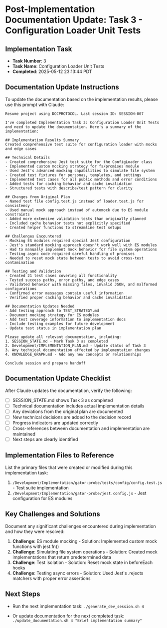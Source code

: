 # Post-Implementation Documentation Update: Task 3 - Configuration Loader Unit Tests

## Implementation Task
- **Task Number**: 3
- **Task Name**: Configuration Loader Unit Tests
- **Completed**: 2025-05-12 23:13:44 PDT

## Documentation Update Instructions

To update the documentation based on the implementation results, please use this prompt with Claude:

```
Resume project using DOCPROTOCOL. Last session ID: SESSION-007

I've completed Implementation Task 3: Configuration Loader Unit Tests and need to update the documentation. Here's a summary of the implementation:

## Implementation Results Summary
Created comprehensive test suite for configuration loader with mocks and edge cases

## Technical Details
- Created comprehensive Jest test suite for the ConfigLoader class
- Implemented custom mocking strategy for fs/promises module
- Used Jest's advanced mocking capabilities to simulate file system
- Created test fixtures for personas, templates, and settings
- Implemented test cases for all public methods and error conditions
- Added tests for caching behavior and cache invalidation
- Structured tests with describe/test pattern for clarity

## Changes from Original Plan
- Named test file config.test.js instead of loader.test.js for consistency
- Used manual mock approach instead of automock due to ES module constraints
- Added more extensive validation tests than originally planned
- Included cache behavior tests not explicitly specified
- Created helper functions to streamline test setups

## Challenges Encountered
- Mocking ES modules required special Jest configuration
- Jest's standard mocking approach doesn't work well with ES modules
- Had to manually implement mock behavior for file system operations
- Testing async code required careful handling of promises
- Needed to reset mock state between tests to avoid cross-test contamination

## Testing and Validation
- Created 21 test cases covering all functionality
- Tested success paths, error paths, and edge cases
- Validated behavior with missing files, invalid JSON, and malformed configurations
- Confirmed error messages contain useful information
- Verified proper caching behavior and cache invalidation

## Documentation Updates Needed
- Add testing approach to TEST_STRATEGY.md
- Document mocking strategy for ES modules
- Add test coverage information to implementation docs
- Include testing examples for future development
- Update test status in implementation plan

Please update all relevant documentation, including:
1. SESSION_STATE.md - Mark Task 3 as completed
2. Development/IMPLEMENTATION_PLAN.md - Update status of Task 3
3. Any technical documentation affected by implementation changes
4. KNOWLEDGE_GRAPH.md - Add any new concepts or relationships

Conclude session and prepare handoff
```

## Documentation Update Checklist

After Claude updates the documentation, verify the following:

- [ ] SESSION_STATE.md shows Task 3 as completed
- [ ] Technical documentation includes actual implementation details
- [ ] Any deviations from the original plan are documented
- [ ] New technical decisions are added to the decision record
- [ ] Progress indicators are updated correctly
- [ ] Cross-references between documentation and implementation are maintained
- [ ] Next steps are clearly identified

## Implementation Files to Reference

List the primary files that were created or modified during this implementation task:

1. `/Development/Implementation/gator-probe/tests/config/config.test.js` - Test suite implementation
2. `/Development/Implementation/gator-probe/jest.config.js` - Jest configuration for ES modules

## Key Challenges and Solutions

Document any significant challenges encountered during implementation and how they were resolved:

1. **Challenge**: ES module mocking - Solution: Implemented custom mock functions with jest.fn()
2. **Challenge**: Simulating file system operations - Solution: Created mock implementations that return predetermined data
3. **Challenge**: Test isolation - Solution: Reset mock state in beforeEach hooks
4. **Challenge**: Testing async errors - Solution: Used Jest's .rejects matchers with proper error assertions

## Next Steps

- Run the next implementation task:
  `./generate_dev_session.sh 4`

- Or update documentation for the next completed task:
  `./update_documentation.sh 4 "Brief implementation summary"`
